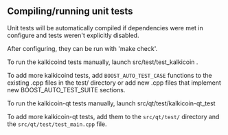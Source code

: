 Compiling/running unit tests
------------------------------------

Unit tests will be automatically compiled if dependencies were met in configure
and tests weren't explicitly disabled.

After configuring, they can be run with 'make check'.

To run the kalkicoind tests manually, launch src/test/test_kalkicoin .

To add more kalkicoind tests, add `BOOST_AUTO_TEST_CASE` functions to the existing
.cpp files in the test/ directory or add new .cpp files that
implement new BOOST_AUTO_TEST_SUITE sections.

To run the kalkicoin-qt tests manually, launch src/qt/test/kalkicoin-qt_test

To add more kalkicoin-qt tests, add them to the `src/qt/test/` directory and
the `src/qt/test/test_main.cpp` file.
